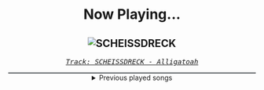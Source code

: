 <div align="center"> 
<h1>Now Playing...</h1>

![SCHEISSDRECK](https://i.scdn.co/image/ab67616d00001e02528591e497ef7542673dec38)
--
_<samp><a href="https://open.spotify.com/track/7FEqSqvXdHLsQaoPEXOBGh">Track: SCHEISSDRECK - Alligatoah</a></samp>_

<div style="border: 1px #4B5054 solid"></div>
<details>
  <summary>
    Previous played songs
  </summary>
  <table>
    <thead>
      <tr>
        <th>
          Artist
        </th>
        <th>
          Song
        </th>
        <th>
          Link
        </th>
      </tr>
    </thead>
    <tbody>
      <tr><td>Alligatoah</td><td>SCHEISSDRECK</td><td><a href="https://open.spotify.com/track/7FEqSqvXdHLsQaoPEXOBGh">https://open.spotify.com/track/7FEqSqvXdHLsQaoPEXOBGh</a></td></tr><tr><td>The HU</td><td>Black Thunder (feat. Serj Tankian and DL of Bad Wolves)</td><td><a href="https://open.spotify.com/track/7qDVR7dlgSBpHPw7tqcO3d">https://open.spotify.com/track/7qDVR7dlgSBpHPw7tqcO3d</a></td></tr><tr><td>Breaking Benjamin</td><td>Blood</td><td><a href="https://open.spotify.com/track/7gQ7DfSSc3b8e4cHtFnDxu">https://open.spotify.com/track/7gQ7DfSSc3b8e4cHtFnDxu</a></td></tr><tr><td>Motionless In White</td><td>Hollow Points</td><td><a href="https://open.spotify.com/track/5J1SceWegPiycCW89uIfAU">https://open.spotify.com/track/5J1SceWegPiycCW89uIfAU</a></td></tr><tr><td>The Plot In You</td><td>Forgotten</td><td><a href="https://open.spotify.com/track/0ZZCltcOacjI1kY4BnVDjt">https://open.spotify.com/track/0ZZCltcOacjI1kY4BnVDjt</a></td></tr><tr><td>Ihsahn</td><td>A TASTE OF THE AMBROSIA</td><td><a href="https://open.spotify.com/track/4MVPc7byRVEiwGACOIKPXY">https://open.spotify.com/track/4MVPc7byRVEiwGACOIKPXY</a></td></tr><tr><td>ILLUMISHADE</td><td>ENEMY</td><td><a href="https://open.spotify.com/track/7tjoRTnKnu1CSjVxulgdmJ">https://open.spotify.com/track/7tjoRTnKnu1CSjVxulgdmJ</a></td></tr><tr><td>Andromida</td><td>Hollow Heart</td><td><a href="https://open.spotify.com/track/2ahnJRQjXpdJvZ46x0KbIJ">https://open.spotify.com/track/2ahnJRQjXpdJvZ46x0KbIJ</a></td></tr><tr><td>Crush Your Soul</td><td>AMIREALLYTHESAME?</td><td><a href="https://open.spotify.com/track/6NzB4X2jO8Q874LAI4Cpl6">https://open.spotify.com/track/6NzB4X2jO8Q874LAI4Cpl6</a></td></tr><tr><td>Ihsahn</td><td>A TASTE OF THE AMBROSIA</td><td><a href="https://open.spotify.com/track/4MVPc7byRVEiwGACOIKPXY">https://open.spotify.com/track/4MVPc7byRVEiwGACOIKPXY</a></td></tr><tr><td>While She Sleeps</td><td>TO THE FLOWERS</td><td><a href="https://open.spotify.com/track/7vEkX5ctStkJ0k6OcYP5lf">https://open.spotify.com/track/7vEkX5ctStkJ0k6OcYP5lf</a></td></tr><tr><td>Breaking Benjamin</td><td>Save Yourself</td><td><a href="https://open.spotify.com/track/2q1KVUPMs9unSAKHFAaQFg">https://open.spotify.com/track/2q1KVUPMs9unSAKHFAaQFg</a></td></tr><tr><td>Breaking Benjamin</td><td>I Will Not Bow</td><td><a href="https://open.spotify.com/track/2yXyz4NLTZx9CLdXfLTp5E">https://open.spotify.com/track/2yXyz4NLTZx9CLdXfLTp5E</a></td></tr><tr><td>Breaking Benjamin</td><td>Bury Me Alive</td><td><a href="https://open.spotify.com/track/51V9ZIgSSTMQbGTdoIADgK">https://open.spotify.com/track/51V9ZIgSSTMQbGTdoIADgK</a></td></tr><tr><td>Breaking Benjamin</td><td>Without You</td><td><a href="https://open.spotify.com/track/5r95yxmemjPfVSjCoSeAP4">https://open.spotify.com/track/5r95yxmemjPfVSjCoSeAP4</a></td></tr><tr><td>Breaking Benjamin</td><td>Hopeless</td><td><a href="https://open.spotify.com/track/2c2UTSuyPbEmxWyTOMwjON">https://open.spotify.com/track/2c2UTSuyPbEmxWyTOMwjON</a></td></tr><tr><td>Breaking Benjamin</td><td>Ashes of Eden</td><td><a href="https://open.spotify.com/track/7HjNOz8Y7H7uSySXuHNg1Y">https://open.spotify.com/track/7HjNOz8Y7H7uSySXuHNg1Y</a></td></tr><tr><td>Breaking Benjamin</td><td>Red Cold River</td><td><a href="https://open.spotify.com/track/6ZfPmIbwzz6fopTNwAJTPs">https://open.spotify.com/track/6ZfPmIbwzz6fopTNwAJTPs</a></td></tr><tr><td>Breaking Benjamin</td><td>Red Cold River</td><td><a href="https://open.spotify.com/track/6ZfPmIbwzz6fopTNwAJTPs">https://open.spotify.com/track/6ZfPmIbwzz6fopTNwAJTPs</a></td></tr><tr><td>Breaking Benjamin</td><td>Failure</td><td><a href="https://open.spotify.com/track/4wh0E9OwMCxcaIKTg0Mts9">https://open.spotify.com/track/4wh0E9OwMCxcaIKTg0Mts9</a></td></tr>
    </tbody>
  </table>
</details>

</div>
